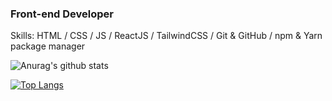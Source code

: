 ### Front-end Developer

Skills: HTML / CSS / JS / ReactJS / TailwindCSS / Git & GitHub / npm & Yarn package manager

![Anurag's github stats](https://github-readme-stats.vercel.app/api?username=stephenwayar) 

[![Top Langs](https://github-readme-stats.vercel.app/api/top-langs/?username=stephenwayar&layout=compact)](https://github.com/anuraghazra/github-readme-stats)
